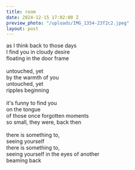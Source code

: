 ```yaml
---
title: room
date: 2024-12-15 17:02:00 Z
preview_photo: "/uploads/IMG_1354-23f2c2.jpeg"
layout: post
---
```


as I think back to those days <br>
I find you in cloudy desire <br>
floating in the door frame <br>
<br>
untouched, yet <br>
by the warmth of you <br>
untouched, yet <br>
ripples beginning <br>
<br>
it's funny to find you <br>
on the tongue <br>
of those once forgotten moments <br>
so small, they were, back then <br>
<br>
there is something to, <br>
seeing yourself <br>
there is something to, <br>
seeing yourself in the eyes of another <br>
beaming back <br>